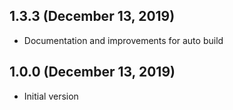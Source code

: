 ## 1.3.3 (December 13, 2019)
  - Documentation and improvements for auto build

## 1.0.0 (December 13, 2019)
  - Initial version